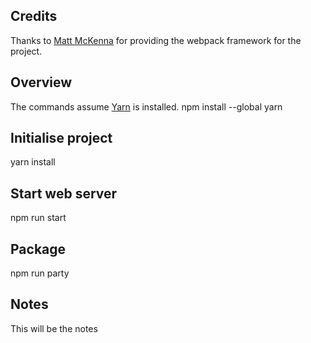 ## Credits

Thanks to [Matt McKenna](mailto:matt@mtmckenna.com) for providing the webpack framework for the project.

## Overview

The commands assume [Yarn](https://yarnpkg.com/en/docs/install) is installed.
npm install --global yarn

## Initialise project

yarn install

## Start web server

npm run start

## Package

npm run party

## Notes

This will be the notes

